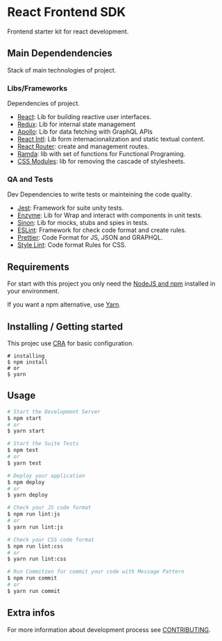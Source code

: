 # React Frontend SDK
Frontend starter kit for react development.

## Main Dependendencies
Stack of main technologies of project.

### Libs/Frameworks
Dependencies of project.

- [React](https://reactjs.org/): Lib for building reactive user interfaces.
- [Redux](https://react-redux.js.org/): Lib for internal state management
- [Apollo](https://www.apollographql.com/docs/react/): Lib for data fetching with GraphQL APIs
- [React Intl](https://github.com/formatjs/react-intl): Lib form internacionalization and static textual content.
- [React Router](https://reacttraining.com/react-router/web/guides/quick-start): create and management routes.
- [Ramda](https://ramdajs.com/): lib with set of functions for Functional Programing.
- [CSS Modules](https://github.com/css-modules/css-modules): lib for removing the cascade of stylesheets.

### QA and Tests
Dev Dependencies to write tests or mainteining the code quality.

- [Jest](jestjs.io/): Framework for suite unity tests.
- [Enzyme](https://airbnb.io/enzyme/): Lib for Wrap and interact with components in unit tests.
- [Sinon](https://sinonjs.org/): Lib for mocks, stubs and spies in tests.
- [ESLint](https://eslint.org/): Framework for check code format and create rules.
- [Prettier](prettier.io/): Code Format for JS, JSON and GRAPHQL.
- [Style Lint](https://stylelint.io/): Code format Rules for CSS.


## Requirements
For start with this project you only need the [NodeJS and npm](https://nodejs.org/en/) installed in your environment.

If you want a npm alternative, use [Yarn](https://yarnpkg.com).

## Installing / Getting started
This projec use [CRA](https://github.com/facebook/create-react-app) for basic configuration.

```shell
# installing
$ npm install
# or
$ yarn
```

## Usage
```bash
# Start the Development Server
$ npm start
# or
$ yarn start

# Start the Suite Tests
$ npm test
# or
$ yarn test

# Deploy your application
$ npm deploy
# or
$ yarn deploy

# Check your JS code format
$ npm run lint:js
# or
$ yarn run lint:js

# Check your CSS code format
$ npm run lint:css
# or
$ yarn run lint:css

# Run Commitzen for commit your code with Message Pattern
$ npm run commit
# or
$ yarn run commit
```

## Extra infos
For more information about development process see [CONTRIBUTING](./CONTRIBUTING.md).